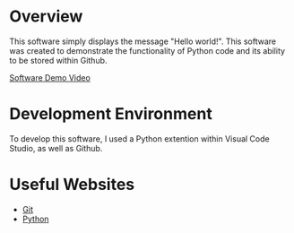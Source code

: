 # Overview

This software simply displays the message "Hello world!". This software was created to demonstrate the functionality of Python code and its ability to be stored within Github.

[Software Demo Video](https://youtu.be/YZ9daXEP2yI)

# Development Environment

To develop this software, I used a Python extention within Visual Code Studio, as well as Github.

# Useful Websites

* [Git](https://git-scm.com/downloads)
* [Python](https://www.python.org/downloads/)